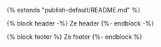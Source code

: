{% extends "publish-default/README.md" %}

{% block header -%}
Ze header
{%- endblock -%}

{% block footer %}
Ze footer
{%- endblock %}

